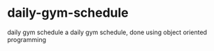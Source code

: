# daily-gym-schedule
daily gym schedule
a daily gym schedule, done using object oriented programming 
